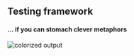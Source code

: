 ## Testing framework
#### ... if you can stomach clever metaphors

![colorized output](https://raw.github.com/milktrader/Saute.jl/master/img/output.jpg)

